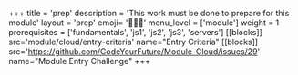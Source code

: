 +++
title = 'prep'
description = 'This work must be done to prepare for this module'
layout = 'prep'
emoji= '🧑🏾‍💻'
menu_level = ['module']
weight = 1
prerequisites = ['fundamentals', 'js1', 'js2', 'js3', 'servers']
[[blocks]]
src='module/cloud/entry-criteria'
name="Entry Criteria"
[[blocks]]
src='https://github.com/CodeYourFuture/Module-Cloud/issues/29'
name="Module Entry Challenge"
+++
